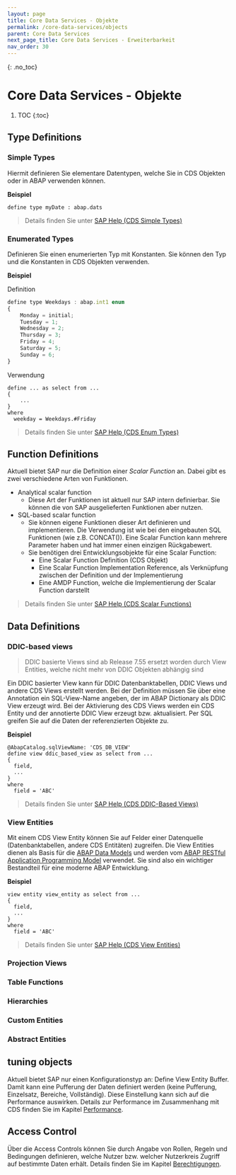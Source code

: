 ```yaml
---
layout: page
title: Core Data Services - Objekte
permalink: /core-data-services/objects
parent: Core Data Services
next_page_title: Core Data Services - Erweiterbarkeit
nav_order: 30
---
```


{: .no_toc}
# Core Data Services - Objekte

1. TOC
{:toc}

## Type Definitions

### Simple Types
Hiermit definieren Sie elementare Datentypen, welche Sie in CDS Objekten oder in ABAP verwenden können.

__Beispiel__

```abap
define type myDate : abap.dats
```

> Details finden Sie unter [SAP Help (CDS Simple Types)](https://help.sap.com/doc/abapdocu_latest_index_htm/latest/en-US/abencds_simple_types.htm)

### Enumerated Types
Definieren Sie einen enumerierten Typ mit Konstanten. Sie können den Typ und die Konstanten in CDS Objekten verwenden.

__Beispiel__

Definition

```js
define type Weekdays : abap.int1 enum
{
    Monday = initial;
    Tuesday = 1;
    Wednesday = 2;
    Thursday = 3;
    Friday = 4;
    Saturday = 5;
    Sunday = 6;
}
```

Verwendung

```abap
define ... as select from ...
{
    ...
}
where
  weekday = Weekdays.#Friday
```

> Details finden Sie unter [SAP Help (CDS Enum Types)](https://help.sap.com/doc/abapdocu_latest_index_htm/latest/en-US/abencds_enumeration_types.htm)

## Function Definitions
Aktuell bietet SAP nur die Definition einer _Scalar Function_ an. Dabei gibt es zwei verschiedene Arten von Funktionen.
* Analytical scalar function
  * Diese Art der Funktionen ist aktuell nur SAP intern definierbar. Sie können die von SAP ausgelieferten Funktionen aber nutzen.
* SQL-based scalar function
  * Sie können eigene Funktionen dieser Art definieren und implementieren. Die Verwendung ist wie bei den eingebauten SQL Funktionen (wie z.B. CONCAT()). Eine Scalar Function kann mehrere Parameter haben und hat immer einen einzigen Rückgabewert.
  * Sie benötigen drei Entwicklungsobjekte für eine Scalar Function:
    * Eine Scalar Function Definition (CDS Objekt)
    * Eine Scalar Function Implementation Reference, als Verknüpfung zwischen der Definition und der Implementierung
    * Eine AMDP Function, welche die Implementierung der Scalar Function darstellt

> Details finden Sie unter [SAP Help (CDS Scalar Functions)](https://help.sap.com/doc/abapdocu_latest_index_htm/latest/en-US/abencds_scalar_functions.htm)

## Data Definitions

### DDIC-based views
> DDIC basierte Views sind ab Release 7.55 ersetzt worden durch View Entities, welche nicht mehr von DDIC Objekten abhängig sind

Ein DDIC basierter View kann für DDIC Datenbanktabellen, DDIC Views und andere CDS Views erstellt werden. Bei der Definition müssen Sie über eine Annotation ein SQL-View-Name angeben, der im ABAP Dictionary als DDIC View erzeugt wird. Bei der Aktivierung des CDS Views werden ein CDS Entity und der annotierte DDIC View erzeugt bzw. aktualisiert. Per SQL greifen Sie auf die Daten der referenzierten Objekte zu.

__Beispiel__

```abap
@AbapCatalog.sqlViewName: 'CDS_DB_VIEW'
define view ddic_based_view as select from ...
{
  field,
  ...
}
where
  field = 'ABC'
```

> Details finden Sie unter [SAP Help (CDS DDIC-Based Views)](https://help.sap.com/doc/abapdocu_latest_index_htm/latest/en-US/abencds_v1_views.htm)

### View Entities
Mit einem CDS View Entity können Sie auf Felder einer Datenquelle (Datenbanktabellen, andere CDS Entitäten) zugreifen. Die View Entities dienen als Basis für die [ABAP Data Models](https://help.sap.com/docs/abap-cloud/abap-data-models/abap-data-models) und werden vom [ABAP RESTful Application Programming Model](/abap/restful_abap) verwendet. Sie sind also ein wichtiger Bestandteil für eine moderne ABAP Entwicklung.

__Beispiel__

```abap
view entity view_entity as select from ...
{
  field,
  ...
}
where
  field = 'ABC'
```

> Details finden Sie unter [SAP Help (CDS View Entities)](https://help.sap.com/doc/abapdocu_latest_index_htm/latest/en-US/index.htm?file=abencds_v2_views.htm)

### Projection Views

### Table Functions

### Hierarchies

### Custom Entities

### Abstract Entities

## tuning objects
Aktuell bietet SAP nur einen Konfigurationstyp an: Define View Entity Buffer. Damit kann eine Pufferung der Daten definiert werden (keine Pufferung, Einzelsatz, Bereiche, Vollständig). Diese Einstellung kann sich auf die Performance auswirken. Details zur Performance im Zusammenhang mit CDS finden Sie im Kapitel [Performance](/core-data-services/performance).

## Access Control
Über die Access Controls können Sie durch Angabe von Rollen, Regeln und Bedingungen definieren, welche Nutzer bzw. welcher Nutzerkreis Zugriff auf bestimmte Daten erhält. Details finden Sie im Kapitel [Berechtigungen](/core-data-services/authorizations).